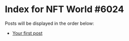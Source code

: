# Index for NFT World #6024
Posts will be displayed in the order below:

- [Your first post](./001-first.md)

